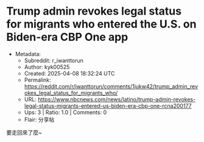 # Trump admin revokes legal status for migrants who entered the U.S. on Biden-era CBP One app

- Metadata:
  - Subreddit: r_iwanttorun
  - Author: kyk00525
  - Created: 2025-04-08 18:32:24 UTC
  - Permalink: https://reddit.com/r/iwanttorun/comments/1jukw42/trump_admin_revokes_legal_status_for_migrants_who/
  - URL: https://www.nbcnews.com/news/latino/trump-admin-revokes-legal-status-migrants-entered-us-biden-era-cbp-one-rcna200177
  - Ups: 3 | Ratio: 1.0 | Comments: 0
  - Flair: 分享帖


要走回來了麼~

